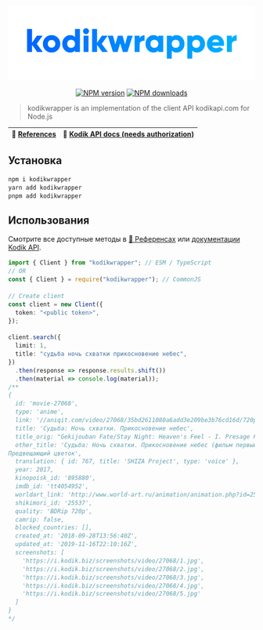 <p align="center"><img src=".github/logo.svg"></p>
<p align="center">
<a href="https://www.npmjs.com/package/kodikwrapper"><img src="https://img.shields.io/npm/v/kodikwrapper.svg?style=flat-square" alt="NPM version"></a>
<a href="https://www.npmjs.com/package/kodikwrapper"><img src="https://img.shields.io/npm/dt/kodikwrapper.svg?style=flat-square" alt="NPM downloads"></a>
</p>

> kodikwrapper is an implementation of the client API kodikapi.com for Node.js

| 📖 [References](https://thedvxchsquad.github.io/kodikwrapper/index.html) | 📖 [Kodik API docs (needs authorization)](https://bd.kodik.biz/api/info) |
|--------------------------------------------------------------------------|-------------------------------------------------------------------------:|

## Установка
```bash
npm i kodikwrapper
yarn add kodikwrapper
pnpm add kodikwrapper
```

## Использования
Смотрите все доступные методы в [📖 Референсах](https://thedvxchsquad.github.io/kodikwrapper/index.html) или [документации Kodik API](https://bd.kodik.biz/api/info).
```typescript
import { Client } from "kodikwrapper"; // ESM / TypeScript
// OR
const { Client } = require("kodikwrapper"); // CommonJS

// Create client 
const client = new Client({
  token: "<public token>",
});

client.search({
  limit: 1,
  title: "судьба ночь схватки прикосновение небес",
})
  .then(response => response.results.shift())
  .then(material => console.log(material));
/**
{
  id: 'movie-27068',
  type: 'anime',
  link: '//aniqit.com/video/27068/35bd2611080a6add3e209be3b76cd16d/720p',
  title: 'Судьба: Ночь схватки. Прикосновение небес',
  title_orig: "Gekijouban Fate/Stay Night: Heaven's Feel - I. Presage Flower",
  other_title: 'Судьба: Ночь схватки. Прикосновение небес (фильм первый) / Судьба. Ночь схватки - Прикосновение небес. 
Предвещающий цветок',
  translation: { id: 767, title: 'SHIZA Project', type: 'voice' },
  year: 2017,
  kinopoisk_id: '895880',
  imdb_id: 'tt4054952',
  worldart_link: 'http://www.world-art.ru/animation/animation.php?id=2588',
  shikimori_id: '25537',
  quality: 'BDRip 720p',
  camrip: false,
  blocked_countries: [],
  created_at: '2018-09-28T13:56:40Z',
  updated_at: '2019-11-16T22:10:16Z',
  screenshots: [
    'https://i.kodik.biz/screenshots/video/27068/1.jpg',
    'https://i.kodik.biz/screenshots/video/27068/2.jpg',
    'https://i.kodik.biz/screenshots/video/27068/3.jpg',
    'https://i.kodik.biz/screenshots/video/27068/4.jpg',
    'https://i.kodik.biz/screenshots/video/27068/5.jpg'
  ]
}
*/
```

